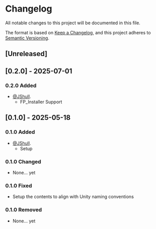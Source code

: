 # Changelog

All notable changes to this project will be documented in this file.

The format is based on [Keep a Changelog](https://keepachangelog.com/en/1.0.0/),
and this project adheres to [Semantic Versioning](https://semver.org/spec/v2.0.0.html).

## [Unreleased]

## [0.2.0] - 2025-07-01

### 0.2.0 Added

- [@JShull](https://github.com/jshull).
  - FP_Installer Support

## [0.1.0] - 2025-05-18

### 0.1.0 Added

- [@JShull](https://github.com/jshull).
  - Setup

### 0.1.0 Changed

- None... yet

### 0.1.0 Fixed

- Setup the contents to align with Unity naming conventions

### 0.1.0 Removed

- None... yet
